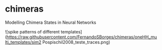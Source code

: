 # chimeras
Modelling Chimera States in Neural Networks

![spike patterns of different templates](https://raw.githubusercontent.com/FernandoSBorges/chimeras/oneHH_multi_templates/sim2 Pospischil2008_teste_traces.png)

